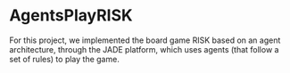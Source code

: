# AgentsPlayRISK
For this project, we implemented the board game RISK based on an agent architecture, through the JADE platform, which uses agents (that follow a set of rules) to play the game.
